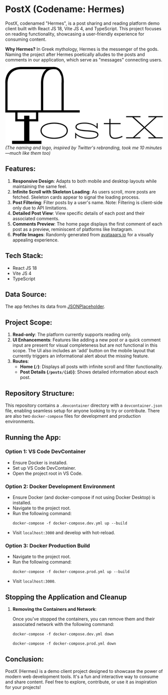# PostX (Codename: Hermes)

PostX, codenamed "Hermes", is a post sharing and reading platform demo client built with React JS 18, Vite JS 4, and TypeScript. This project focuses on reading functionality, showcasing a user-friendly experience for consuming content.

**Why Hermes?** In Greek mythology, Hermes is the messenger of the gods. Naming the project after Hermes poetically alludes to the posts and comments in our application, which serve as "messages" connecting users.

![PostX Logo](hermes-react/public/logo.png) *(The naming and logo, inspired by Twitter's rebranding, took me 10 minutes—much like them too)*

## Features:
1. **Responsive Design**: Adapts to both mobile and desktop layouts while maintaining the same feel.
2. **Infinite Scroll with Skeleton Loading**: As users scroll, more posts are fetched. Skeleton cards appear to signal the loading process.
3. **Post Filtering**: Filter posts by a user's name. Note: Filtering is client-side only due to API limitations.
4. **Detailed Post View**: View specific details of each post and their associated comments.
5. **Comments Preview**: The home page displays the first comment of each post as a preview, reminiscent of platforms like Instagram.
6. **Profile Images**: Randomly generated from [avataaars.io](https://avataaars.io/) for a visually appealing experience.

## Tech Stack:
- React JS 18
- Vite JS 4
- TypeScript

## Data Source:
The app fetches its data from [JSONPlaceholder](https://jsonplaceholder.typicode.com/).

## Project Scope:
1. **Read-only**: The platform currently supports reading only.
2. **UI Enhancements**: Features like adding a new post or a quick comment input are present for visual completeness but are not functional in this scope. The UI also includes an 'add' button on the mobile layout that currently triggers an informational alert about the missing feature.
3. **Routes**:
   - **Home (`/`)**: Displays all posts with infinite scroll and filter functionality.
   - **Post Details (`/posts/{id}`)**: Shows detailed information about each post.


## Repository Structure:
This repository contains a `.devcontainer` directory with a `devcontainer.json` file, enabling seamless setup for anyone looking to try or contribute. There are also two `docker-compose` files for development and production environments.

## Running the App:

### Option 1: VS Code DevContainer
- Ensure Docker is installed.
- Set up VS Code DevContainer.
- Open the project root in VS Code.

### Option 2: Docker Development Environment
- Ensure Docker (and docker-compose if not using Docker Desktop) is installed.
- Navigate to the project root.
- Run the following command:
  ```
  docker-compose -f docker-compose.dev.yml up --build
  ```
- Visit `localhost:3000` and develop with hot-reload.

### Option 3: Docker Production Build
- Navigate to the project root.
- Run the following command:
  ```
  docker-compose -f docker-compose.prod.yml up --build
  ```
- Visit `localhost:3000`.

## Stopping the Application and Cleanup

1. **Removing the Containers and Network**:

   Once you've stopped the containers, you can remove them and their associated network with the following command:
   ```
   docker-compose -f docker-compose.dev.yml down
   ```
   ```
   docker-compose -f docker-compose.prod.yml down
   ```

## Conclusion:
PostX (Hermes) is a demo client project designed to showcase the power of modern web development tools. It's a fun and interactive way to consume and share content. Feel free to explore, contribute, or use it as inspiration for your projects!
